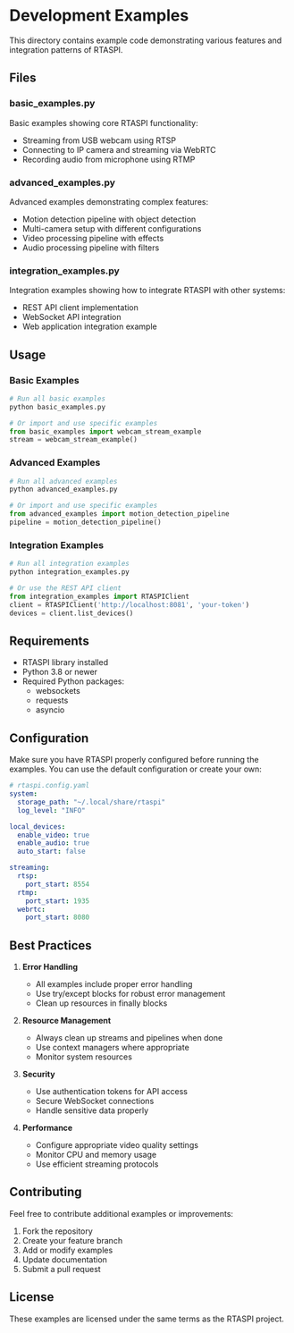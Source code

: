# Development Examples

This directory contains example code demonstrating various features and integration patterns of RTASPI.

## Files

### basic_examples.py
Basic examples showing core RTASPI functionality:
- Streaming from USB webcam using RTSP
- Connecting to IP camera and streaming via WebRTC
- Recording audio from microphone using RTMP

### advanced_examples.py
Advanced examples demonstrating complex features:
- Motion detection pipeline with object detection
- Multi-camera setup with different configurations
- Video processing pipeline with effects
- Audio processing pipeline with filters

### integration_examples.py
Integration examples showing how to integrate RTASPI with other systems:
- REST API client implementation
- WebSocket API integration
- Web application integration example

## Usage

### Basic Examples
```python
# Run all basic examples
python basic_examples.py

# Or import and use specific examples
from basic_examples import webcam_stream_example
stream = webcam_stream_example()
```

### Advanced Examples
```python
# Run all advanced examples
python advanced_examples.py

# Or import and use specific examples
from advanced_examples import motion_detection_pipeline
pipeline = motion_detection_pipeline()
```

### Integration Examples
```python
# Run all integration examples
python integration_examples.py

# Or use the REST API client
from integration_examples import RTASPIClient
client = RTASPIClient('http://localhost:8081', 'your-token')
devices = client.list_devices()
```

## Requirements

- RTASPI library installed
- Python 3.8 or newer
- Required Python packages:
  - websockets
  - requests
  - asyncio

## Configuration

Make sure you have RTASPI properly configured before running the examples. You can use the default configuration or create your own:

```yaml
# rtaspi.config.yaml
system:
  storage_path: "~/.local/share/rtaspi"
  log_level: "INFO"

local_devices:
  enable_video: true
  enable_audio: true
  auto_start: false

streaming:
  rtsp:
    port_start: 8554
  rtmp:
    port_start: 1935
  webrtc:
    port_start: 8080
```

## Best Practices

1. **Error Handling**
   - All examples include proper error handling
   - Use try/except blocks for robust error management
   - Clean up resources in finally blocks

2. **Resource Management**
   - Always clean up streams and pipelines when done
   - Use context managers where appropriate
   - Monitor system resources

3. **Security**
   - Use authentication tokens for API access
   - Secure WebSocket connections
   - Handle sensitive data properly

4. **Performance**
   - Configure appropriate video quality settings
   - Monitor CPU and memory usage
   - Use efficient streaming protocols

## Contributing

Feel free to contribute additional examples or improvements:

1. Fork the repository
2. Create your feature branch
3. Add or modify examples
4. Update documentation
5. Submit a pull request

## License

These examples are licensed under the same terms as the RTASPI project.
